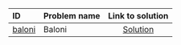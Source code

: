 | ID | Problem name | Link to solution |
|:---|:---|:---:|
| [baloni](https://open.kattis.com/problems/baloni) | Baloni | [Solution](https://github.com/versenyi98/kattis-solutions/tree/main/solutions/baloni)|
